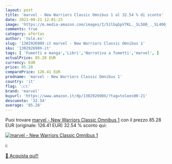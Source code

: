 ```yaml
---
layout: post
title: 'marvel - New Warriors Classic Omnibus 1 al 32.54 % di sconto'
date: 2021-09-21 12:01:23
image: 'https://m.media-amazon.com/images/I/51lbqGpV7KL._SL500_._SL400_.jpg'
comments: true
category: ofertas
author: 'tole.es'
slug: '130292690X-it marvel - New Warriors Classic Omnibus 1'
sku: '130292690X-it'
tags: [ 'Fumetti e manga','Libri','Narrativa a fumetti','marvel', ]
actualPrice: 85.28 EUR
currency: EUR
price: 85.28
comparePrice: 126.41 EUR
prodname: 'marvel - New Warriors Classic Omnibus 1'
country: 'it'
flag: '🇮🇹'
brand: 'marvel'
buyurl: 'https://www.amazon.it/dp/130292690X/?tag=tolees00-21'
descuento: '32.54'
average: '85.28'
---
```


Puoi trovare [marvel - New Warriors Classic Omnibus 1](https://www.amazon.it/dp/130292690X/?tag=tolees00-21) con il prezzo 85.28 EUR (originale: 126.41 EUR) 32.54 % sconto qui:

[![marvel - New Warriors Classic Omnibus 1](https://m.media-amazon.com/images/I/51lbqGpV7KL._SL500_._SL400_.jpg)](https://www.amazon.it/dp/130292690X/?tag=tolees00-21)

ℹ️:


[🛒 Acquista qui!!](https://www.amazon.it/dp/130292690X/?tag=tolees00-21)

